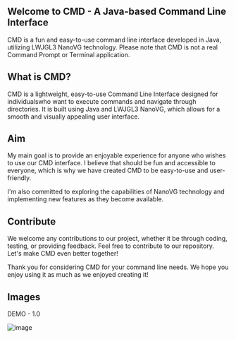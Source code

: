 ## Welcome to CMD - A Java-based Command Line Interface
CMD is a fun and easy-to-use command line interface developed in Java, utilizing LWJGL3 NanoVG technology.
Please note that CMD is not a real Command Prompt or Terminal application.

## What is CMD?
CMD is a lightweight, easy-to-use Command Line Interface designed for individualswho want to execute commands and navigate through directories. 
It is built using Java and LWJGL3 NanoVG, which allows for a smooth and visually appealing user interface.

## Aim
My main goal is to provide an enjoyable experience for anyone who wishes to use our CMD interface. 
I believe that should be fun and accessible to everyone, which is why we have created CMD to be easy-to-use and user-friendly.

I'm also committed to exploring the capabilities of NanoVG technology and implementing new features as they become available.

## Contribute
We welcome any contributions to our project, whether it be through coding, testing, or providing feedback.
Feel free to contribute to our repository. Let's make CMD even better together!

Thank you for considering CMD for your command line needs. We hope you enjoy using it as much as we enjoyed creating it!

## Images

DEMO - 1.0

![image](https://user-images.githubusercontent.com/94248011/227774612-cc5a75a7-00c8-41cc-8ee3-c708c197b1f9.png)
